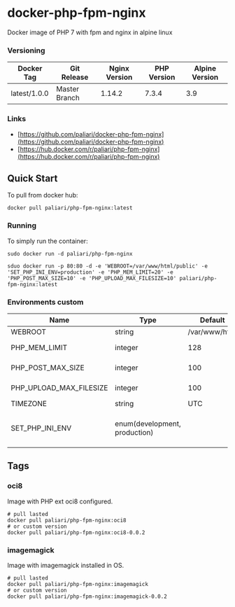 # docker-php-fpm-nginx
Docker image of PHP 7 with fpm and nginx in alpine linux


### Versioning
| Docker Tag | Git Release | Nginx Version | PHP Version | Alpine Version |
|-----|-------|-----|--------|--------|
| latest/1.0.0 | Master Branch |1.14.2 | 7.3.4 | 3.9 |

### Links
- [https://github.com/paliari/docker-php-fpm-nginx](https://github.com/paliari/docker-php-fpm-nginx)
- [https://hub.docker.com/r/paliari/php-fpm-nginx](https://hub.docker.com/r/paliari/php-fpm-nginx)

## Quick Start
To pull from docker hub:
```
docker pull paliari/php-fpm-nginx:latest
```
### Running
To simply run the container:
```
sudo docker run -d paliari/php-fpm-nginx

sduo docker run -p 80:80 -d -e 'WEBROOT=/var/www/html/public' -e 'SET_PHP_INI_ENV=production' -e 'PHP_MEM_LIMIT=20' -e 'PHP_POST_MAX_SIZE=10' -e 'PHP_UPLOAD_MAX_FILESIZE=10' paliari/php-fpm-nginx:latest
```

### Environments custom
| Name | Type | Default | Info | 
|-----|-----|-----|-----|
| WEBROOT | string | /var/www/html | Set custom webroot |
| PHP_MEM_LIMIT | integer | 128 | Define PHP memory limit in MB |
| PHP_POST_MAX_SIZE | integer | 100 | Define PHP post max size in MB |
| PHP_UPLOAD_MAX_FILESIZE | integer | 100 | Define PHP upload max filesize in MB |
| TIMEZONE | string | UTC | Set custom timezone |
| SET_PHP_INI_ENV | enum(development, production) | | If defined, create /usr/local/etc/php/php.ini (recommended in production) |

## Tags

### oci8

Image with PHP ext oci8 configured.
```
# pull lasted
docker pull paliari/php-fpm-nginx:oci8
# or custom version
docker pull paliari/php-fpm-nginx:oci8-0.0.2
```

### imagemagick

Image with imagemagick installed in OS.
```
# pull lasted
docker pull paliari/php-fpm-nginx:imagemagick
# or custom version
docker pull paliari/php-fpm-nginx:imagemagick-0.0.2
```
